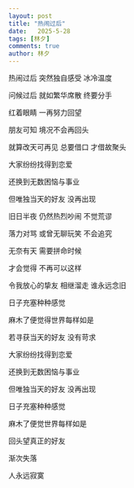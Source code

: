 ```yaml
---
layout: post
title: "热闹过后"
date:   2025-5-28
tags: [林夕]
comments: true
author: 林夕
---
```


热闹过后 突然独自感受 冰冷温度

问候过后 就如繁华席散 终要分手

红着眼睛 一再努力回望

朋友可知 境况不会再回头

就算改天可再见 总要借口 才借故聚头

大家纷纷找得到恋爱

还换到无数困恼与事业

但唯独当天的好友 没再出现

旧日半夜 仍然热烈吵闹 不觉荒谬

落力对骂 或曾无聊玩笑 不会追究

无奈有天 需要拼命时候

才会觉得 不再可以这样

令我放心的挚友 相继溜走 谁永远念旧

日子充塞种种感觉

麻木了便觉得世界每样如是

若寻获当天的好友 没有苛求

大家纷纷找得到恋爱

还换到无数困恼与事业

但唯独当天的好友 没再出现

日子充塞种种感觉

麻木了便觉世界每样如是

回头望真正的好友

渐次失落

人永远寂寞
